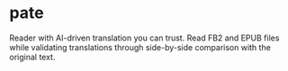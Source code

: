 # pate
Reader with AI-driven translation you can trust. Read FB2 and EPUB files while validating translations through side-by-side comparison with the original text.
